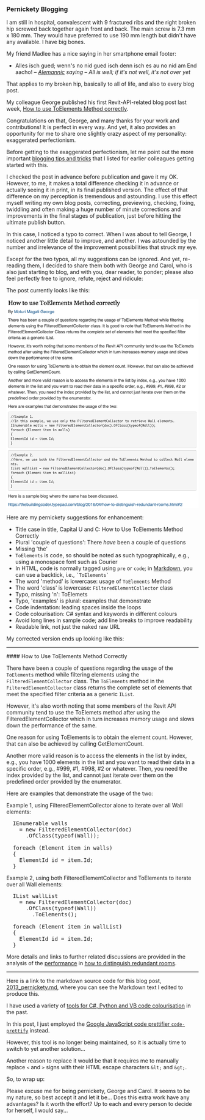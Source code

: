 <head>
<meta http-equiv="Content-Type" content="text/html; charset=utf-8">
<link rel="stylesheet" type="text/css" href="bc.css">
<script src="https://cdn.rawgit.com/google/code-prettify/master/loader/run_prettify.js" type="text/javascript"></script>
</head>

<!---

- pernickety blogging

twitter:

Important, less important and absolutely pernickety recommendations on perfecting API-related blog posts for the @AutodeskAPS @AutodeskRevit #RevitAPI #BIM @DynamoBIM @AutodeskAPS https://autode.sk/pernickety

Some important, some less important and some absolutely pernickety recommendations on perfecting API-related blog posts...

&ndash; ...

linkedin:

Important, less important and absolutely pernickety recommendations on perfecting API-related blog posts for the #RevitAPI

https://autode.sk/pernickety

#BIM #DynamoBIM #AutodeskAPS #Revit #API #IFC #SDK #Autodesk #AEC #adsk

the [Revit API discussion forum](http://forums.autodesk.com/t5/revit-api-forum/bd-p/160) thread

<center>
<img src="img/" alt="" title="" width="600"/>
<p style="font-size: 80%; font-style:italic"></p>
</center>

-->

### Pernickety Blogging

I am still in hospital, convalescent with 9 fractured ribs and the right broken hip screwed back together again front and back.
The main screw is 7.3 mm x 180 mm.
They would have preferred to use 190 mm length but didn't have any available.
I have big bones.

My friend Madlee has a nice saying in her smartphone email footer:

- Alles isch gued; wenn's no nid gued isch denn isch es au no nid am End aacho!
<span style="text-align: right; font-style: italic">&ndash;  [Alemannic](https://en.wikipedia.org/wiki/Alemannic_German) saying
&ndash; All is well; if it's not well, it's not over yet</span>

That applies to my broken hip, basically to all of life, and also to every blog post.

My colleague George published his first Revit-API-related blog post last week,
[How to use ToElements Method correctly](https://adndevblog.typepad.com/aec/2023/10/how-to-use-toelements-method-correctly.html).

Congratulations on that, George, and many thanks for your work and contributions!
It is perfect in every way.
And yet, it also provides an opportunity for me to share one slightly crazy aspect of my personality: exaggerated perfectionism.

Before getting to the exaggerated perfectionism, let me point out
the more important [blogging tips and tricks](https://thebuildingcoder.typepad.com/blog/2014/07/wishlist-blogging-smartgeometry-dynamo-and-formit.html) that
I listed for earlier colleagues getting started with this.

I checked the post in advance before publication and gave it my OK.
However, to me, it makes a total difference checking it in advance or actually seeing it in print, in its final published version.
The effect of that difference on my perception is tremendous and astounding.
I use this effect myself writing my own blog posts, correcting, previewing, checking, fixing, twiddling and often making a huge number of minute corrections and improvements in the final stages of publication, just before hitting the ultimate publish button.

In this case, I noticed a typo to correct.
When I was about to tell George, I noticed another little detail to improve, and another.
I was astounded by the number and irrelevance of the improvement possibilities that struck my eye.

Except for the two typos, all my suggestions can be ignored.
And yet, re-reading them, I decided to share them both with George and Carol, who is also just starting to blog, and with you, dear reader, to ponder; please also feel perfectly free to ignore, refute, reject and ridicule:

The post currently looks like this:

<center>
<img src="img/pernickety_blogging.png" alt="Pernickety blogging" title="Pernickety blogging" width="600"/> <!-- Pixel Height: 1,702 Pixel Width: 1,572 -->
</center>

<!--

Still, I made a note of one or two things to improve, e.g., the typo in one of the repetitions of the methos name.
Once I'd started, I fiound it hard to stop. One thing added to another, and I ended up with an absolutely shocking list of possible enhancement.
Since I want to praise George and not criticise in any way whatsoever, I pondered my options and ended up deciding that I am crazy and willing to share the fact including this list of suggestions for pernickety blogging:
-->

Here are my pernickety suggestions for enhancement:

- Title case in title, Capital U and C: How to Use ToElements Method Correctly
- Plural 'couple of questions': There *have* been a couple of questions
- Missing 'the'
- `ToElements` is code, so should be noted as such typographically, e.g., using a monospace font such as Courier
- In HTML, code is normally tagged using `pre` or `code`;
  in [Markdown](https://en.wikipedia.org/wiki/Markdown), you can use a backtick, i.e., <code>&grave;ToElements&grave;</code>
- The word 'method' is lowercase: usage of `ToElements` Method
- The word 'class' is lowercase: `FilteredElementCollector` class
- Typo, missing 'n': ToElemets
- Typo, 'examples' is plural: examples that demonstrate
- Code indentation: leading spaces inside the loops
- Code colourisation: C# syntax and keywords in different colours
- Avoid long lines in sample code; add line breaks to improve readability
- Readable link, not just the naked raw URL

My corrected version ends up looking like this:

<hr/>
####<a name="3"></a> How to Use ToElements Method Correctly

There have been a couple of questions regarding the usage of the `ToElements` method while filtering elements using the `FilteredElementCollector` class.
The `ToElements` method in the `FilteredElementCollector` class returns the complete set of elements that meet the specified filter criteria as a generic `IList`.

However, it's also worth noting that some members of the Revit API community tend to use the ToElemets method after using the FilteredElementCollector which in turn increases memory usage and slows down the performance of the same.

One reason for using ToElements is to obtain the element count. However, that can also be achieved by calling GetElementCount.

Another more valid reason is to access the elements in the list by index, e.g., you have 1000 elements in the list and you want to read their data in a specific order, e.g., #999, #1, #998, #2 or whatever. Then, you need the index provided by the list, and cannot just iterate over them on the predefined order provided by the enumerator.

Here are examples that demonstrate the usage of the two:

Example 1, using FilteredElementCollector alone to iterate over all Wall elements:

<pre class="prettyprint">
  IEnumerable walls
    = new FilteredElementCollector(doc)
      .OfClass(typeof(Wall));

  foreach (Element item in walls)
  {
    ElementId id = item.Id;
  }
</pre>

Example 2, using both FilteredElementCollector and ToElements to iterate over all Wall elements:

<pre class="prettyprint">
  IList wallList
    = new FilteredElementCollector(doc)
      .OfClass(typeof(Wall))
        .ToElements();

  foreach (Element item in wallList)
  {
    ElementId id = item.Id;
  }
</pre>

More details and links to further related discussions are provided in the analysis of
the [performance](https://thebuildingcoder.typepad.com/blog/2016/04/how-to-distinguish-redundant-rooms.html#2)
in [how to distinguish redundant rooms](https://thebuildingcoder.typepad.com/blog/2016/04/how-to-distinguish-redundant-rooms.html).

<hr/>

Here is a link to the markdown source code for this blog post,
[2013_pernickety.md](https://github.com/jeremytammik/tbc/blob/gh-pages/a/2013_pernickety.md),
where you can see the Markdown text I edited to produce this.

I have used a variety
of [tools for C&#35;, Python and VB code colourisation](https://thebuildingcoder.typepad.com/blog/about-the-author.html#5.36) in
the past.

In this post, I just employed the [Google JavaScript code prettifier `code-prettify`](https://github.com/googlearchive/code-prettify) instead.

However, this tool is no longer being maintained, so it is actually time to switch to yet another solution...

Another reason to replace it would be that it requires me to manually replace `<` and `>` signs with their HTML escape characters `&lt;` and `&gt;`.

So, to wrap up:

Please excuse me for being pernickety, George and Carol.
It seems to be my nature, so best accept it and let it be...
Does this extra work have any advantages?
Is it worth the effort?
Up to each and every person to decide for herself, I would say...

